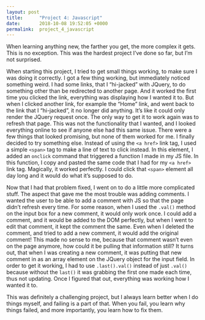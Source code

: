 ```yaml
---
layout: post
title:      "Project 4: Javascript"
date:       2018-10-08 19:52:05 +0000
permalink:  project_4_javascript
---
```



When learning anything new, the farther you get, the more complex it gets. This is no exception. This was the hardest project I’ve done so far, but I’m not surprised. 

When starting this project, I tried to get small things working, to make sure I was doing it correctly. I got a few thing working, but immediately noticed something weird. I had some links, that I “hi-jacked” with JQuery, to do something other than be redirected to another page. And it worked the first time you clicked the link, everything was displaying how I wanted it to. But when I clicked another link, for example the “Home” link, and went back to the link that I “hi-jacked”, it no longer did anything. It’s like it could only render the JQuery request once. The only way to get it to work again was to refresh that page. This was not the functionality that I wanted, and I looked everything online to see if anyone else had this same issue. There were a few things that looked promising, but none of them worked for me. I finally decided to try something else. Instead of using the `<a href>` link tag, I used a simple `<span>` tag to make a line of text to click instead. In this element, I added an `onclick` command that triggered a function I made in my JS file. In this function, I copy and pasted the same code that I had for my `<a href>` link tag. Magically, it worked perfectly. I could click that `<span>` element all day long and it would do what it’s supposed to do. 

Now that I had that problem fixed, I went on to do a little more complicated stuff. The aspect that gave me the most trouble was adding comments. I wanted the user to be able to add a comment with JS so that the page didn’t refresh every time. For some reason, when I used the `.val()` method on the input box for a new comment, it would only work once. I could add a comment, and it would be added to the DOM perfectly, but when I went to edit that comment, it kept the comment the same. Even when I deleted the comment, and tried to add a new comment, it would add the original comment! This made no sense to me, because that comment wasn’t even on the page anymore, how could it be pulling that information still? It turns out, that when I was creating a new comment, it was putting that new comment in as an array element on the JQuery object for the input field. In order to get it working, I had to use `.last().val()` instead of just `.val()` because without the `last()` it was grabbing the first one made each time, thus not updating. Once I figured that out, everything was working how I wanted it to. 

This was definitely a challenging project, but I always learn better when I do things myself, and failing is a part of that. When you fail, you learn why things failed, and more importantly, you learn how to fix them.
